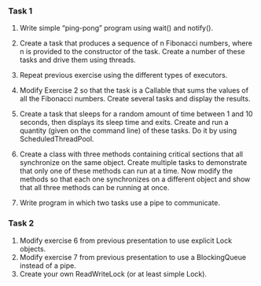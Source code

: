 ### Task 1

1. Write simple “ping-pong” program using wait() and notify().

2. Create a task that produces a sequence of n Fibonacci numbers, where n is provided
to the constructor of the task. Create a number of these tasks and drive them using
threads.

3. Repeat previous exercise using the different types of executors.

4. Modify Exercise 2 so that the task is a Callable that sums the values of all the Fibonacci
numbers. Create several tasks and display the results.

5. Create a task that sleeps for a random amount of time between 1 and 10 seconds,
then displays its sleep time and exits. Create and run a quantity (given on the command
line) of these tasks. Do it by using ScheduledThreadPool.

6. Create a class with three methods containing critical sections that all synchronize on
the same object. Create multiple tasks to demonstrate that only one of these methods
can run at a time. Now modify the methods so that each one synchronizes on a different
object and show that all three methods can be running at once.

7. Write program in which two tasks use a pipe to communicate.

### Task 2

1. Modify exercise 6 from previous presentation to use explicit Lock objects.
2. Modify exercise 7 from previous presentation to use a BlockingQueue instead of a pipe.
3. Create your own ReadWriteLock (or at least simple Lock).
